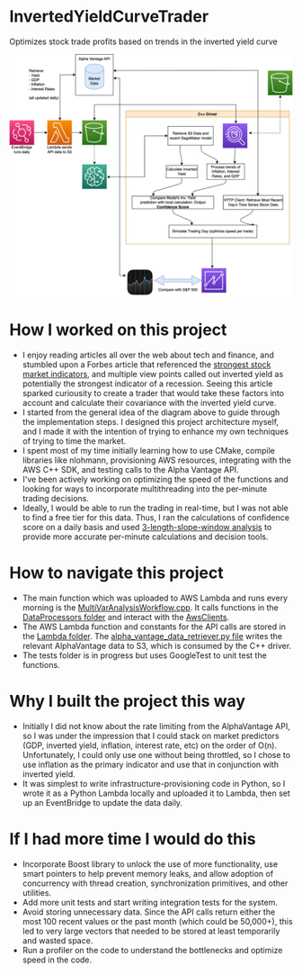 # InvertedYieldCurveTrader
Optimizes stock trade profits based on trends in the inverted yield curve

![InvertedYieldCurveTraderDiagram](https://github.com/RyanJHamby/InvertedYieldCurveTrader/blob/main/images/InvertedYieldTrader.drawio.jpg)

# How I worked on this project
- I enjoy reading articles all over the web about tech and finance, and stumbled upon a Forbes article that referenced the [strongest stock market indicators](https://www.forbes.com/uk/advisor/investing/stock-market-indicators-investors-need-to-know/), and multiple view points called out inverted yield as potentially the strongest indicator of a recession. Seeing this article sparked curiousity to create a trader that would take these factors into account and calculate their covariance with the inverted yield curve.
- I started from the general idea of the diagram above to guide through the implementation steps. I designed this project architecture myself, and I made it with the intention of trying to enhance my own techniques of trying to time the market.
- I spent most of my time initially learning how to use CMake, compile libraries like nlohmann, provisioning AWS resources, integrating with the AWS C++ SDK, and testing calls to the Alpha Vantage API.
- I've been actively working on optimizing the speed of the functions and looking for ways to incorporate multithreading into the per-minute trading decisions.
- Ideally, I would be able to run the trading in real-time, but I was not able to find a free tier for this data. Thus, I ran the calculations of confidence score on a daily basis and used [3-length-slope-window analysis](https://github.com/RyanJHamby/InvertedYieldCurveTrader/blob/main/src/DataProcessors/StockDataProcessor.cpp#L70-L102) to provide more accurate per-minute calculations and decision tools.

# How to navigate this project
- The main function which was uploaded to AWS Lambda and runs every morning is the [MultiVarAnalysisWorkflow.cpp](https://github.com/RyanJHamby/InvertedYieldCurveTrader/blob/main/src/MultiVarAnalysisWorkflow.cpp). It calls functions in the [DataProcessors folder](https://github.com/RyanJHamby/InvertedYieldCurveTrader/tree/main/src/DataProcessors) and interact with the [AwsClients](https://github.com/RyanJHamby/InvertedYieldCurveTrader/tree/main/src/AwsClients).
- The AWS Lambda function and constants for the API calls are stored in the [Lambda folder](https://github.com/RyanJHamby/InvertedYieldCurveTrader/tree/main/src/Lambda). The [alpha_vantage_data_retriever.py file](https://github.com/RyanJHamby/InvertedYieldCurveTrader/blob/main/src/Lambda/alpha_vantage_data_retriever.py) writes the relevant AlphaVantage data to S3, which is consumed by the C++ driver.
- The tests folder is in progress but uses GoogleTest to unit test the functions.

# Why I built the project this way
- Initially I did not know about the rate limiting from the AlphaVantage API, so I was under the impression that I could stack on market predictors (GDP, inverted yield, inflation, interest rate, etc) on the order of O(n). Unfortunately, I could only use one without being throttled, so I chose to use inflation as the primary indicator and use that in conjunction with inverted yield.
- It was simplest to write infrastructure-provisioning code in Python, so I wrote it as a Python Lambda locally and uploaded it to Lambda, then set up an EventBridge to update the data daily.

# If I had more time I would do this
- Incorporate Boost library to unlock the use of more functionality, use smart pointers to help prevent memory leaks, and allow adoption of concurrency with thread creation, synchronization primitives, and other utilities.
- Add more unit tests and start writing integration tests for the system.
- Avoid storing unnecessary data. Since the API calls return either the most 100 recent values or the past month (which could be 50,000+), this led to very large vectors that needed to be stored at least temporarily and wasted space.
- Run a profiler on the code to understand the bottlenecks and optimize speed in the code.
